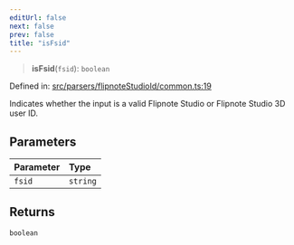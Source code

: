 ```yaml
---
editUrl: false
next: false
prev: false
title: "isFsid"
---
```


> **isFsid**(`fsid`): `boolean`

Defined in: [src/parsers/flipnoteStudioId/common.ts:19](https://github.com/jaames/flipnote.js/blob/a8a7e56268fb7f3a0039ade6ddc69a607deedd27/src/parsers/flipnoteStudioId/common.ts#L19)

Indicates whether the input is a valid Flipnote Studio or Flipnote Studio 3D user ID.

## Parameters

| Parameter | Type |
| :------ | :------ |
| `fsid` | `string` |

## Returns

`boolean`
